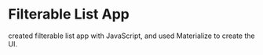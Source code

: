 # Filterable List App

created filterable list app with JavaScript, and used Materialize to create the UI.
